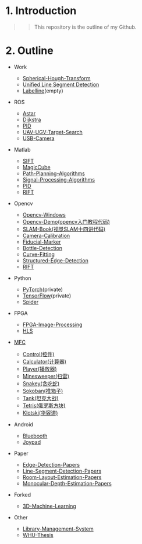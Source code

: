 # 1. Introduction
>>This repository is the outline of my Github.

# 2. Outline
- Work
  - [Spherical-Hough-Transform](https://github.com/lh9171338/Spherical-Hough-Transform)
  - [Unified Line Segment Detection](https://github.com/lh9171338/Unified-Line-Segment-Detection) 
  - [Labelline](https://github.com/lh9171338/Labelline)(empty)

- ROS
  - [Astar](https://github.com/lh9171338/Astar)
  - [Dijkstra](https://github.com/lh9171338/Dijkstra)
  - [PID](https://github.com/lh9171338/PID/tree/ROS)
  - [UAV-UGV-Target-Search](https://github.com/lh9171338/UAV-UGV-Target-Search)
  - [USB-Camera](https://github.com/lh9171338/USB-Camera)
  
- Matlab
  - [SIFT](https://github.com/lh9171338/SIFT)
  - [MagicCube](https://github.com/lh9171338/MagicCube)
  - [Path-Planning-Algorithms](https://github.com/lh9171338/Path-Planning-Algorithms)
  - [Signal-Processing-Algorithms](https://github.com/lh9171338/Signal-Processing-Algorithms)
  - [PID](https://github.com/lh9171338/PID/tree/Matlab)
  - [RIFT](https://github.com/lh9171338/RIFT/tree/Matlab)
  
- Opencv
  - [Opencv-Windows](https://github.com/lh9171338/Opencv-Windows)
  - [Opencv-Demo(opencv入门教程代码)](https://github.com/lh9171338/Opencv-Demo.git)  
  - [SLAM-Book(视觉SLAM十四讲代码)](https://github.com/lh9171338/SLAM-Book)
  - [Camera-Calibration](https://github.com/lh9171338/Camera-Calibration)
  - [Fiducial-Marker](https://github.com/lh9171338/Fiducial-Marker)
  - [Bottle-Detection](https://github.com/lh9171338/Bottle-Detection)
  - [Curve-Fitting](https://github.com/lh9171338/Curve-Fitting)
  - [Structured-Edge-Detection](https://github.com/lh9171338/Structured-Edge-Detection)
  - [RIFT](https://github.com/lh9171338/RIFT/tree/Opencv)
  
- Python
  - [PyTorch](https://github.com/lh9171338/PyTorch)(private)
  - [TensorFlow](https://github.com/lh9171338/TensorFlow)(private)
  - [Spider](https://github.com/lh9171338/Spider)
  
- FPGA
  - [FPGA-Image-Processing](https://github.com/lh9171338/FPGA-Image-Processing)
  - [HLS](https://github.com/lh9171338/HLS)
  
- [MFC](https://github.com/lh9171338/MFC)
  - [Control(控件)](https://github.com/lh9171338/MFC/tree/Control)
  - [Calculator(计算器)](https://github.com/lh9171338/MFC/tree/Calculator)
  - [Player(播放器)](https://github.com/lh9171338/MFC/tree/Player)
  - [Minesweeper(扫雷)](https://github.com/lh9171338/MFC/tree/Minesweeper)
  - [Snakey(贪吃蛇)](https://github.com/lh9171338/MFC/tree/Snakey)
  - [Sokoban(推箱子)](https://github.com/lh9171338/MFC/tree/Sokoban)
  - [Tank(坦克大战)](https://github.com/lh9171338/MFC/tree/Tank)
  - [Tetris(俄罗斯方块)](https://github.com/lh9171338/MFC/tree/Tetris)
  - [Klotski(华容道)](https://github.com/lh9171338/MFC/tree/Klotski)

- Android
  - [Bluebooth](https://github.com/lh9171338/Bluetooth)
  - [Joypad](https://github.com/lh9171338/Joypad)  
  
- Paper
  - [Edge-Detection-Papers](https://github.com/lh9171338/Edge-Detection-Papers)
  - [Line-Segment-Detection-Papers](https://github.com/lh9171338/Line-Segment-Detection-Papers)
  - [Room-Layout-Estimation-Papers](https://github.com/lh9171338/Room-Layout-Estimation-Papers)
  - [Monocular-Depth-Estimation-Papers](https://github.com/lh9171338/Monocular-Depth-Estimation-Papers) 
  
- Forked
  - [3D-Machine-Learning](https://github.com/lh9171338/3D-Machine-Learning)
  
- Other
  - [Library-Management-System](https://github.com/lh9171338/Library-Management-System)
  - [WHU-Thesis](https://github.com/lh9171338/WHU-Thesis)
